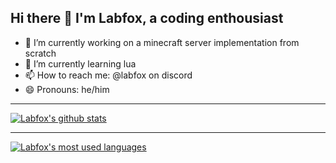 ## Hi there 👋 I'm Labfox, a coding enthousiast

- 🔭 I’m currently working on a minecraft server implementation from scratch
- 🌱 I’m currently learning lua
- 📫 How to reach me: @labfox on discord
- 😄 Pronouns: he/him

---

  <a href="https://github.com/Labfox">
    <img align="center" src="https://github-readme-stats.anuraghazra1.vercel.app/api?username=Labfox&theme=gotham&locale=en" alt="Labfox's github stats"/>
  </a>
<br>

---

  <a href="https://github.com/ZyranDev">
    <img align="center" src="https://github-readme-stats.vercel.app/api/top-langs/?username=Labfox&layout=compact&theme=gotham&locale=en" alt="Labfox's most used      languages"/>
  </a>
  
